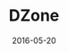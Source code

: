 ---
layout: site
title: "DZone"
date: 2016-05-20
categories: [developer-tools]
version: 1.4.7
major: 1
minor: 4
patch: 7
slug: dzone
link: https://dzone.com/
submitter: lpolepeddi
permalink: /sites/:slug
---